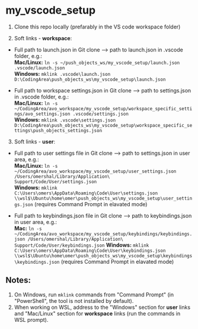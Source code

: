 # my_vscode_setup

1. Clone this repo locally (prefarably in the VS code workspace folder)

2. Soft links - **workspace**:

* Full path to launch.json in Git clone --> path to launch.json in .vscode folder, e.g.:  
**Mac/Linux:** `ln -s ~/push_objects_ws/my_vscode_setup/launch.json .vscode/launch.json`  
**Windows:** `mklink .vscode\launch.json D:\CodingArea\push_objects_ws\my_vscode_setup\launch.json`

* Full path to workspace settings.json in Git clone --> path to settings.json in .vscode folder, e.g.:  
**Mac/Linux:** `ln -s ~/CodingArea/avo_workspace/my_vscode_setup/workspace_specific_settings/avo_settings.json .vscode/settings.json`  
**Windows:** `mklink .vscode\settings.json D:\CodingArea\push_objects_ws\my_vscode_setup\workspace_specific_settings\push_objects_settings.json`

3. Soft links - **user**:
* Full path to user settings file in Git clone --> path to settings.json in user area, e.g.:  
**Mac/Linux:** `ln -s ~/CodingArea/avo_workspace/my_vscode_setup/user_settings.json /Users/omershal/Library/Application\ Support/Code/User/settings.json`  
**Windows:** `mklink C:\Users\omers\AppData\Roaming\Code\User\settings.json \\wsl$\Ubuntu\home\omer\push_objects_ws\my_vscode_setup\user_settings.json` (requires Command Prompt in elavated mode)
  
* Full path to keybindings.json file in Git clone --> path to keybindings.json in user area, e.g.:  
**Mac:** `ln -s ~/CodingArea/avo_workspace/my_vscode_setup/keybindings/keybindings.json /Users/omershal/Library/Application\ Support/Code/User/keybindings.json`
**Windows:** `mklink C:\Users\omers\AppData\Roaming\Code\User\keybindings.json \\wsl$\Ubuntu\home\omer\push_objects_ws\my_vscode_setup\keybindings\keybindings.json` (requires Command Prompt in elavated mode)

## Notes:
1. On Windows, run `mklink` commands from "Command Prompt" (in "PowerShell", the tool is not installed by default).
2. When working on WSL, address to the "Windows" section for **user** links and "Mac/Linux" section for **workspace** links (run the commands in WSL prompt).
